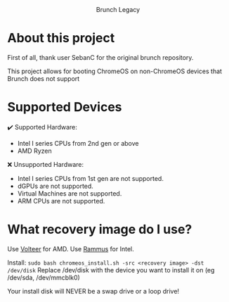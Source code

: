 <div style='text-align: center;'>
  Brunch Legacy 
</div>

# About this project
First of all, thank user SebanC for the original brunch repository.

This project allows for booting ChromeOS on non-ChromeOS devices that Brunch does not support

# Supported Devices

✔️ Supported Hardware:

- Intel I series CPUs from 2nd gen or above
- AMD Ryzen

❌ Unsupported Hardware:

- Intel I series CPUs from 1st gen are not supported.
- dGPUs are not supported.
- Virtual Machines are not supported.
- ARM CPUs are not supported.


# What recovery image do I use?

Use [Volteer](https://cros.tech/device/volta/) for AMD.
Use [Rammus](https://cros.tech/device/shyvana/) for Intel.

Install:
```sudo bash chromeos_install.sh -src <recovery image> -dst /dev/disk```
Replace /dev/disk with the device you want to install it on (eg /dev/sda, /dev/mmcblk0)

Your install disk will NEVER be a swap drive or a loop drive!
